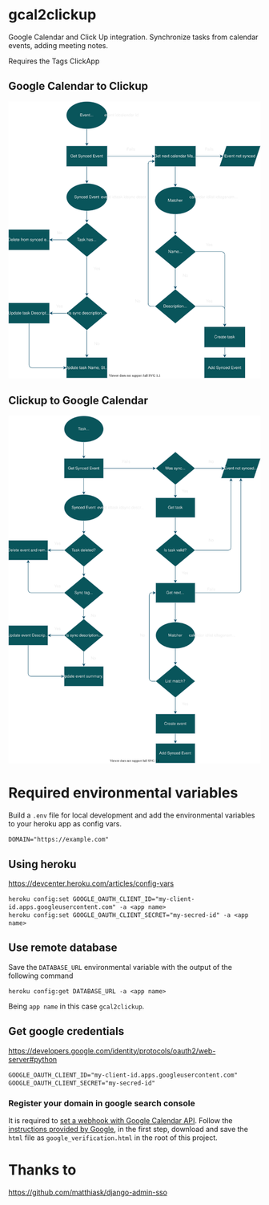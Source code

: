 # gcal2clickup
Google Calendar and Click Up integration. Synchronize tasks from calendar
events, adding meeting notes.

Requires the Tags ClickApp

## Google Calendar to Clickup
![Google Calendar to Clickup diagram](README/google_calendar_to_clickup.drawio.svg)

## Clickup to Google Calendar
![Clickup to Google Calendar diagram](README/clickup_to_google_calendar.drawio.svg)


# Required environmental variables
Build a `.env` file for local development and add the environmental variables
to your heroku app as config vars.

```
DOMAIN="https://example.com"
```

## Using heroku
https://devcenter.heroku.com/articles/config-vars

```
heroku config:set GOOGLE_OAUTH_CLIENT_ID="my-client-id.apps.googleusercontent.com" -a <app name>
heroku config:set GOOGLE_OAUTH_CLIENT_SECRET="my-secred-id" -a <app name>
```
## Use remote database
Save the `DATABASE_URL` environmental variable with the output of the following
command
```
heroku config:get DATABASE_URL -a <app name>
```

Being `app name` in this case `gcal2clickup`.

## Get google credentials
https://developers.google.com/identity/protocols/oauth2/web-server#python

```
GOOGLE_OAUTH_CLIENT_ID="my-client-id.apps.googleusercontent.com"
GOOGLE_OAUTH_CLIENT_SECRET="my-secred-id"
```

### Register your domain in google search console
It is required to [set a webhook with Google Calendar
API](https://developers.google.com/calendar/api/guides/push). Follow the
[instructions provided by
Google](https://developers.google.com/calendar/api/guides/push#registering-your-domain),
in the first step, download and save the `html` file as
`google_verification.html` in the root of this project.

# Thanks to
https://github.com/matthiask/django-admin-sso